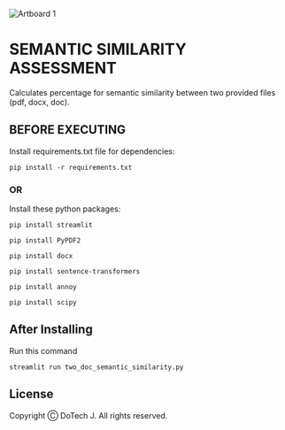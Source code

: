 ![Artboard 1](https://github.com/Estphu/JawadDev/assets/77625791/cf256300-fd98-4245-b7e0-490751ca10f3)
# SEMANTIC SIMILARITY ASSESSMENT

Calculates percentage for semantic similarity between two provided files (pdf, docx, doc).  

## BEFORE EXECUTING

Install requirements.txt file for dependencies:

```
pip install -r requirements.txt
```

### OR

Install these python packages:

```
pip install streamlit
```

```
pip install PyPDF2
```

```
pip install docx
```

```
pip install sentence-transformers
```

```
pip install annoy
```

```
pip install scipy
```

## After Installing

Run this command

```
streamlit run two_doc_semantic_similarity.py
```

## License

Copyright Ⓒ DoTech J. All rights reserved.